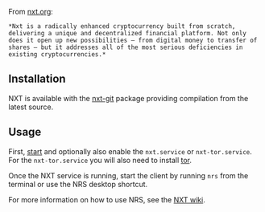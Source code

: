 From [nxt.org](http://nxt.org/):

	*Nxt is a radically enhanced cryptocurrency built from scratch, delivering a unique and decentralized financial platform. Not only does it open up new possibilities – from digital money to transfer of shares – but it addresses all of the most serious deficiencies in existing cryptocurrencies.*

## Installation

NXT is available with the [nxt-git](https://aur.archlinux.org/packages/nxt-git/) package providing compilation from the latest source.

## Usage

First, [start](/index.php/Start "Start") and optionally also enable the `nxt.service` or `nxt-tor.service`. For the `nxt-tor.service` you will also need to install [tor](https://www.archlinux.org/packages/?name=tor).

Once the NXT service is running, start the client by running `nrs` from the terminal or use the NRS desktop shortcut.

For more information on how to use NRS, see the [NXT wiki](http://www.thenxtwiki.org/wiki/Nxt_client_interface).